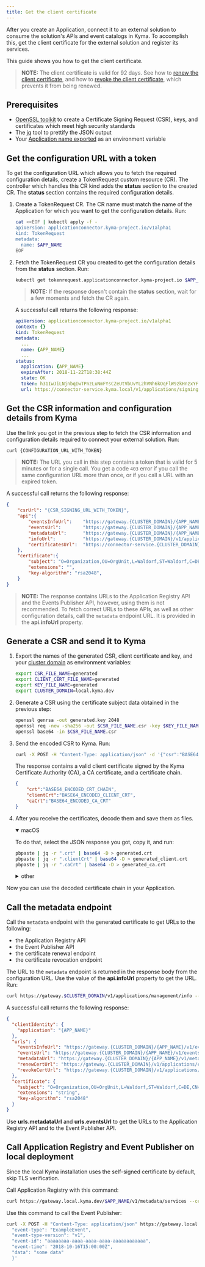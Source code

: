 ```yaml
---
title: Get the client certificate
---
```


After you create an Application, connect it to an external solution to consume the solution's APIs and event catalogs in Kyma. To accomplish this, get the client certificate for the external solution and register its services.

This guide shows you how to get the client certificate.

>**NOTE:** The client certificate is valid for 92 days. See how to [renew the client certificate](ac-06-renew-client-cert.md), and 
how to [revoke the client certificate](../../03-tutorials/00-application-connectivity/ac-07-revoke-client-cert.md), which prevents it from being renewed.

## Prerequisites

- [OpenSSL toolkit](https://www.openssl.org/source/) to create a Certificate Signing Request (CSR), keys, and certificates which meet high security standards
- The [jq](https://stedolan.github.io/jq/download/) tool to prettify the JSON output
- Your [Application name exported](ac-01-create-application.md#prerequisites) as an environment variable

## Get the configuration URL with a token

To get the configuration URL which allows you to fetch the required configuration details, create a TokenRequest custom resource (CR). The controller which handles this CR kind adds the **status** section to the created CR. The **status** section contains the required configuration details.

1. Create a TokenRequest CR. The CR name must match the name of the Application for which you want to get the configuration details. Run:

   ```bash
   cat <<EOF | kubectl apply -f -
   apiVersion: applicationconnector.kyma-project.io/v1alpha1
   kind: TokenRequest
   metadata:
     name: $APP_NAME
   EOF
   ```

2. Fetch the TokenRequest CR you created to get the configuration details from the **status** section. Run:

   ```bash
   kubectl get tokenrequest.applicationconnector.kyma-project.io $APP_NAME -o yaml
   ```

   >**NOTE:** If the response doesn't contain the **status** section, wait for a few moments and fetch the CR again.

   A successful call returns the following response:

   ```yaml
   apiVersion: applicationconnector.kyma-project.io/v1alpha1
   context: {}
   kind: TokenRequest
   metadata:
     ...
     name: {APP_NAME}
     ...
   status:
     application: {APP_NAME}
     expireAfter: 2018-11-22T18:38:44Z
     state: OK
     token: h31IwJiLNjnbqIwTPnzLuNmFYsCZeUtVbUvYL2hVNh6kOqFlW9zkHnzxYFCpCExBZ_voGzUo6IVS_ExlZd4muQ==
     url: https://connector-service.kyma.local/v1/applications/signingRequests/info?token=h31IwJiLNjnbqIwTPnzLuNmFYsCZeUtVbUvYL2hVNh6kOqFlW9zkHnzxYFCpCExBZ_voGzUo6IVS_ExlZd4muQ==
   ```

## Get the CSR information and configuration details from Kyma

Use the link you got in the previous step to fetch the CSR information and configuration details required to connect your external solution. Run:

```bash
curl {CONFIGURATION_URL_WITH_TOKEN}
```
>**NOTE:** The URL you call in this step contains a token that is valid for 5 minutes or for a single call. You get a code `403` error if you call the same configuration URL more than once, or if you call a URL with an expired token.

A successful call returns the following response:

```json
{
    "csrUrl": "{CSR_SIGNING_URL_WITH_TOKEN}",
    "api":{
        "eventsInfoUrl":    "https://gateway.{CLUSTER_DOMAIN}/{APP_NAME}/v1/events/subscribed",
        "eventsUrl":        "https://gateway.{CLUSTER_DOMAIN}/{APP_NAME}/v1/events",
        "metadataUrl":      "https://gateway.{CLUSTER_DOMAIN}/{APP_NAME}/v1/metadata/services",
        "infoUrl":          "https://gateway.{CLUSTER_DOMAIN}/v1/applications/management/info",
        "certificatesUrl":  "https://connector-service.{CLUSTER_DOMAIN}/v1/applications/certificates",
    },
    "certificate":{
        "subject": "O=Organization,OU=OrgUnit,L=Waldorf,ST=Waldorf,C=DE,CN={APP_NAME}",
        "extensions": "",
        "key-algorithm": "rsa2048",
    }
}
```

> **NOTE:** The response contains URLs to the Application Registry API and the Events Publisher API, however, using them is not recommended. To fetch correct URLs to these APIs, as well as other configuration details, call the `metadata` endpoint URL. It is provided in the **api.infoUrl** property.

## Generate a CSR and send it to Kyma

1. Export the names of the generated CSR, client certificate and key, and your [cluster domain](../../02-get-started/01-quick-install.md#export-your-cluster-domain) as environment variables:

   ```bash
   export CSR_FILE_NAME=generated
   export CLIENT_CERT_FILE_NAME=generated
   export KEY_FILE_NAME=generated
   export CLUSTER_DOMAIN=local.kyma.dev
   ```
   
2. Generate a CSR using the certificate subject data obtained in the previous step:

   ```bash
   openssl genrsa -out generated.key 2048
   openssl req -new -sha256 -out $CSR_FILE_NAME.csr -key $KEY_FILE_NAME.key -subj "/OU=OrgUnit/O=Organization/L=Waldorf/ST=Waldorf/C=DE/CN=$APP_NAME"
   openssl base64 -in $CSR_FILE_NAME.csr
   ```
   
3. Send the encoded CSR to Kyma. Run:

   ```bash
   curl -X POST -H "Content-Type: application/json" -d '{"csr":"BASE64_ENCODED_CSR_HERE"}' {CSR_SIGNING_URL_WITH_TOKEN}
   ```

   The response contains a valid client certificate signed by the Kyma Certificate Authority (CA), a CA certificate, and a certificate chain.
   
   ```json
   {
       "crt":"BASE64_ENCODED_CRT_CHAIN",
       "clientCrt":"BASE64_ENCODED_CLIENT_CRT",
       "caCrt":"BASE64_ENCODED_CA_CRT"
   }
   ```

4. After you receive the certificates, decode them and save them as files.

   <div tabs name="Decode and save the certificates" group="generate-csr-and-send-to-kyma">
     <details open>
     <summary label="macOS">
     macOS
     </summary>
   
   To do that, select the JSON response you got, copy it, and run:
   ```bash
   pbpaste | jq -r ".crt" | base64 -D > generated.crt
   pbpaste | jq -r ".clientCrt" | base64 -D > generated_client.crt
   pbpaste | jq -r ".caCrt" | base64 -D > generated_ca.crt
   ```
   
     </details>
     <details>
     <summary label="other">
     other
     </summary>
   
      Decode the certificates manually and save them as `generated.crt`, `generated_client.crt`, and `generated_ca.crt` respectively. 
   
     </details>
   </div>

Now you can use the decoded certificate chain in your Application.

## Call the metadata endpoint

Call the `metadata` endpoint with the generated certificate to get URLs to the following:

- the Application Registry API
- the Event Publisher API
- the certificate renewal endpoint
- the certificate revocation endpoint

The URL to the `metadata` endpoint is returned in the response body from the configuration URL. Use the value of the **api.infoUrl** property to get the URL. Run:

```bash
curl https://gateway.$CLUSTER_DOMAIN/v1/applications/management/info --cert $CLIENT_CERT_FILE_NAME.crt --key $KEY_FILE_NAME.key -k
```

A successful call returns the following response:

```json
{
  "clientIdentity": {
    "application": "{APP_NAME}"
  },
  "urls": {
    "eventsInfoUrl": "https://gateway.{CLUSTER_DOMAIN}/{APP_NAME}/v1/events/subscribed",
    "eventsUrl": "https://gateway.{CLUSTER_DOMAIN}/{APP_NAME}/v1/events",
    "metadataUrl": "https://gateway.{CLUSTER_DOMAIN}/{APP_NAME}/v1/metadata/services",
    "renewCertUrl": "https://gateway.{CLUSTER_DOMAIN}/v1/applications/certificates/renewals",
    "revokeCertUrl": "https://gateway.{CLUSTER_DOMAIN}/v1/applications/certificates/revocations"
  },
  "certificate": {
    "subject": "O=Organization,OU=OrgUnit,L=Waldorf,ST=Waldorf,C=DE,CN={APP_NAME}",
    "extensions": "string",
    "key-algorithm": "rsa2048"
  }
}
```

Use **urls.metadataUrl** and **urls.eventsUrl** to get the URLs to the Application Registry API and to the Event Publisher API.

## Call Application Registry and Event Publisher on local deployment

Since the local Kyma installation uses the self-signed certificate by default, skip TLS verification.

Call Application Registry with this command:

```bash
curl https://gateway.local.kyma.dev/$APP_NAME/v1/metadata/services --cert $CLIENT_CERT_FILE_NAME.crt --key $KEY_FILE_NAME.key -k
```

Use this command to call the Event Publisher:

```bash
curl -X POST -H "Content-Type: application/json" https://gateway.local.kyma.dev/$APP_NAME/v1/events --cert $CLIENT_CERT_FILE_NAME.crt --key $KEY_FILE_NAME.key -k -d '{
  "event-type": "ExampleEvent",
  "event-type-version": "v1",
  "event-id": "aaaaaaaa-aaaa-aaaa-aaaa-aaaaaaaaaaaa",
  "event-time": "2018-10-16T15:00:00Z",
  "data": "some data"
  }'
```